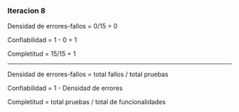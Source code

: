 ### Iteracion 8

Densidad de errores-fallos = 0/15 = 0 

Confiabilidad = 1 - 0 = 1

Completitud = 15/15 = 1

_________

Densidad de errores-fallos = total fallos / total pruebas 

Confiabilidad = 1 - Densidad de errores

Completitud = total pruebas / total de funcionalidades
